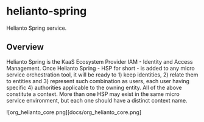 # helianto-spring

Helianto Spring service.

## Overview

Helianto Spring is the KaaS Ecosystem Provider IAM - Identity and Access
 Management. Once Helianto Spring - HSP for short - is added to any micro service
 orchestration tool, it will be ready to 1) keep identities, 2) relate them to 
 entities and 3) represent such combination as users, each user having 
 specific 4) authorities applicable to the owning entity. All of the above 
 constitute a context. More than one HSP may exist in the same micro service
 environment, but each one should have a distinct context name.
 
  ![org_helianto_core.png][docs/org_helianto_core.png]